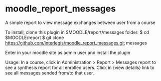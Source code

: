 moodle_report_messages
======================

A simple report to view message exchanges between user from a course

To install, clone this plugin in $MOODLE/report/messages folder:
  $ cd $MOODLE/report
  $ git clone https://github.com/interlegis/moodle_report_messages.git messages

Enter in your moodle site as admin user and install the plugin

Usage:
  In a course, click in Administration > Report > Messages report to see a
  synthesis report for all enrolled users. Click in {view details} link to
  see all messages sended from/to that user.

